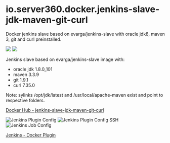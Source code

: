 # io.server360.docker.jenkins-slave-jdk-maven-git-curl
Docker jenkins slave based on evarga/jenkins-slave with oracle jdk8, maven 3, git and curl preinstalled.

[![](https://images.microbadger.com/badges/image/thoschu/jenkins-slave-jdk-maven-git-curl.svg)](https://microbadger.com/images/thoschu/jenkins-slave-jdk-maven-git-curl "Get your own image badge on microbadger.com")
[![](https://images.microbadger.com/badges/version/thoschu/jenkins-slave-jdk-maven-git-curl.svg)](https://microbadger.com/images/thoschu/jenkins-slave-jdk-maven-git-curl "Get your own version badge on microbadger.com")

Jenkins slave based on evarga/jenkins-slave image with:

- oracle jdk 1.8.0_101
- maven 3.3.9
- git 1.9.1 
- curl 7.35.0

Note: sylinks /opt/jdk/latest and /usr/local/apache-maven exist and point to respective folders.

[Docker Hub - jenkins-slave-jdk-maven-git-curl](https://hub.docker.com/r/thoschu/jenkins-slave-jdk-maven-git-curl "https://hub.docker.com")

![Jenkins Plugin Config](https://image.ibb.co/kpsqRw/jenkins_config.png "Pluginconfig")
![Jenkins Plugin Config SSH](https://image.ibb.co/mMFumw/jenkins_plugin_user_password.png "Pluginconfig SSH")
![Jenkins Job Config](https://image.ibb.co/nzRdDb/jenkins_job_config.png "Jobconfig")

[Jenkins - Docker Plugin](https://wiki.jenkins.io/display/JENKINS/Docker+Plugin "Docker Plugin")